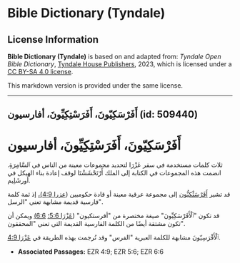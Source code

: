 # Bible Dictionary (Tyndale)

## License Information

**Bible Dictionary (Tyndale)** is based on and adapted from: _Tyndale Open Bible Dictionary_, [Tyndale House Publishers](https://tyndaleopenresources.com/), 2023, which is licensed under a [CC BY-SA 4.0 license](https://creativecommons.org/licenses/by-sa/4.0/legalcode.en).

This markdown version is provided under the same license.



--------------------------------

## أَفَرْسَكِيّونَ، أَفَرَسْتِكِيِّونَ، أفارسيون (id: 509440)

أَفَرْسَكِيّونَ، أَفَرَسْتِكِيِّونَ، أفارسيون
=============================================

ثلاث كلمات مستخدمة في سفر عَزْرَا لتحديد مجموعات معينة من الناس في ٱلسَّامِرَةِ. انضمت هذه المجموعات في الكتابة إلى الملك أَرْتَحْشَشْتَا لوقف إعادة بناء الهيكل في أورشَلِيم.

قد تشير [أَفَرْسَثْكيُّون](https://ref.ly/Ezra4:9) إلى مجموعة عرقية معينة أو قادة حكوميين ([عزرا 4:9\)،](https://ref.ly/Ezra4:9) إذ ثمة كلمة فارسية قديمة مشابهة تعني "الرسل".

قد تكون "ٱلْأَفَرْسَكِيِّونَ" صيغة مختصرة من "أفرستكيون" ([عَزْرَا 5:6؛](https://ref.ly/Ezra5:6) [6:6\)](https://ref.ly/Ezra6:6) ويمكن أن تكون مشتقة أيضًا من الكلمة الفارسية القديمة التي تعني "المحققون".

ٱلْأَفْرَسِيّونَ مشابهة للكلمة العبرية "الفرس" وقد تُرجمت بهذه الطريقة في [عَزْرَا 4:9](https://ref.ly/Ezra4:9).

* **Associated Passages:** EZR 4:9; EZR 5:6; EZR 6:6

